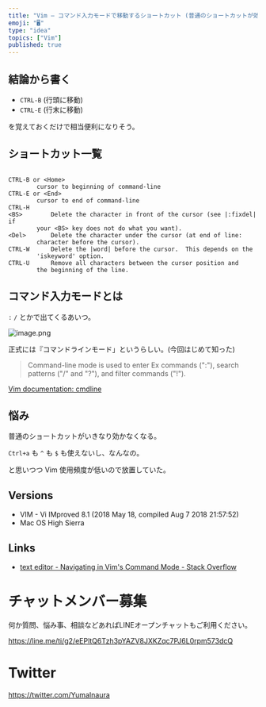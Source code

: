 ```yaml
---
title: "Vim — コマンド入力モードで移動するショートカット (普通のショートカットが効かない)"
emoji: "🖥"
type: "idea"
topics: ["Vim"]
published: true
---
```


## 結論から書く

- `CTRL-B` (行頭に移動)
- `CTRL-E` (行末に移動)

を覚えておくだけで相当便利になりそう。

## ショートカット一覧

```

CTRL-B or <Home>
        cursor to beginning of command-line
CTRL-E or <End> 
        cursor to end of command-line
CTRL-H              
<BS>        Delete the character in front of the cursor (see |:fixdel| if
        your <BS> key does not do what you want).
<Del>       Delete the character under the cursor (at end of line:
        character before the cursor).
CTRL-W      Delete the |word| before the cursor.  This depends on the
        'iskeyword' option.
CTRL-U      Remove all characters between the cursor position and
        the beginning of the line.  
```


## コマンド入力モードとは

`:` `/` とかで出てくるあいつ。

![image.png](https://qiita-image-store.s3.amazonaws.com/0/89618/d1dde06d-38ae-c141-88d7-73c52721e45e.png)

正式には『コマンドラインモード」というらしい。(今回はじめて知った)

>Command-line mode is used to enter Ex commands (":"), search patterns
("/" and "?"), and filter commands ("!").

[Vim documentation: cmdline](http://vimdoc.sourceforge.net/htmldoc/cmdline.html)


## 悩み

普通のショートカットがいきなり効かなくなる。

`Ctrl+a` も `^` も `$` も使えないし、なんなの。

と思いつつ Vim 使用頻度が低いので放置していた。

## Versions

- VIM - Vi IMproved 8.1 (2018 May 18, compiled Aug  7 2018 21:57:52)
- Mac OS High Sierra

## Links

- [text editor - Navigating in Vim's Command Mode - Stack Overflow](https://stackoverflow.com/questions/6920943/navigating-in-vims-command-mode)








<!-- Update From Qiita API -->

# チャットメンバー募集


何か質問、悩み事、相談などあればLINEオープンチャットもご利用ください。

https://line.me/ti/g2/eEPltQ6Tzh3pYAZV8JXKZqc7PJ6L0rpm573dcQ





# Twitter


https://twitter.com/YumaInaura


<!-- Update From Qiita API -->


